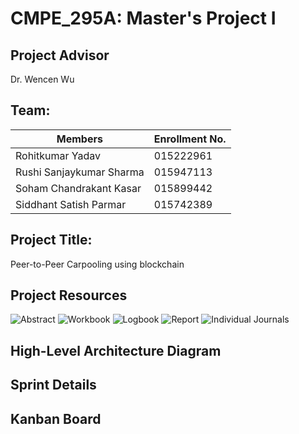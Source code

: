 # CMPE_295A: Master's Project I

## Project Advisor
Dr. Wencen Wu

## Team:
| Members                  | Enrollment No.|
|--------------------------|---------------|
| Rohitkumar Yadav         | 015222961     |
| Rushi Sanjaykumar Sharma | 015947113     |
| Soham Chandrakant Kasar  | 015899442     |
| Siddhant Satish Parmar   | 015742389     |

## Project Title: 
Peer-to-Peer Carpooling using blockchain

## Project Resources
![Abstract](https://docs.google.com/document/d/11O3B8O6y_0S268Ni9-rdSvu4CeAaaujWDXDsE6z1G2w/edit?usp=sharing)
![Workbook](https://docs.google.com/document/d/16X5nwL20e_d37gVgTfMnCRzaFhGxktZ5doj7da78jUk/edit?usp=sharing)
![Logbook](https://docs.google.com/document/d/1NJFaRzXpCQ6DNxU2376PuNMuOjJUuLD8dlkK_WOgHRI/edit?usp=sharing)
![Report](https://docs.google.com/document/d/10XoCLYil9GtSZXVHDEXb19uG7RJpbq9L-y08liXCIVI/edit)
![Individual Journals]()

## High-Level Architecture Diagram

## Sprint Details

## Kanban Board

